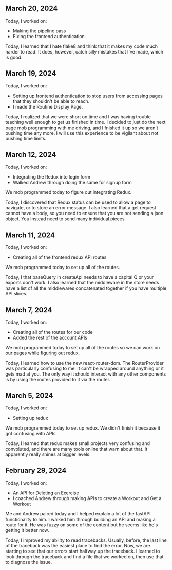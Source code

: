 ## March 20, 2024

Today, I worked on:

* Making the pipeline pass
* Fixing the frontend authentication 

Today, I learned that I hate flake8 and think that it makes
my code much harder to read. It does, however, catch silly
mistakes that I've made, which is good.

## March 19, 2024

Today, I worked on:

* Setting up frontend authentication to stop users from
accessing pages that they shouldn't be able to reach.
* I made the Routine Display Page.

Today, I realized that we were short on time and I was
having trouble teaching well enough to get us finished in
time. I decided to just do the next page mob programming 
with me driving, and I fnished it up so we aren't pushing
time any more. I will use this experience to be vigilant about
not pushing time limits.

## March 12, 2024

Today, I worked on:

* Integrating the Redux into login form
* Walked Andrew through doing the same for signup form

We mob programmed today to figure out integrating Redux. 

Today, I discovered that Redux status can be used to allow
a page to navigate, or to store an error message. I also
learned that a get request cannot have a body, so you need
to ensure that you are not sending a json object. You instead
need to send many individual pieces.

## March 11, 2024

Today, I worked on:

* Creating all of the frontend redux API routes

We mob programmed today to set up all of the routes. 

Today, I that baseQuery in createApi needs to have a
capital Q or your exports don't work. I also learned
that the middleware in the store needs have a list of all 
the middlewares concatenated together if you have multiple
API slices.

## March 7, 2024

Today, I worked on:

* Creating all of the routes for our code 
* Added the rest of the account APIs

We mob programmed today to set up all of the routes
so we can work on our pages while figuring out redux. 

Today, I learned how to use the new react-router-dom.
The RouterProvider was particularly confusing to me.
It can't be wrapped around anything or it gets mad at you.
The only way it should interact with any other components
is by using the routes provided to it via the router.

## March 5, 2024

Today, I worked on:

* Setting up redux 

We mob programmed today to set up redux. We didn't
finish it because it got confusing with APIs.

Today, I learned that redux makes small projects 
very confusing and convoluted, and there are many
tools online that warn about that. It apparently
really shines at bigger levels.

## February 29, 2024

Today, I worked on:

* An API for Deleting an Exercise 
* I coached Andrew through making APIs to create a Workout and Get a Workout

Me and Andrew paired today and I helped explain 
a lot of the fastAPI functionality to him. I walked
him through building an API and making a route for
it. He was fuzzy on some of the content but he 
seems like he's getting it better now.

Today, I improved my ability to read tracebacks. 
Usually, before, the last line of the traceback 
was the easiest place to find the error. Now, we
are starting to see that our errors start halfway
up the traceback. I learned to look through the
traceback and find a file that we worked on, then
use that to diagnose the issue.